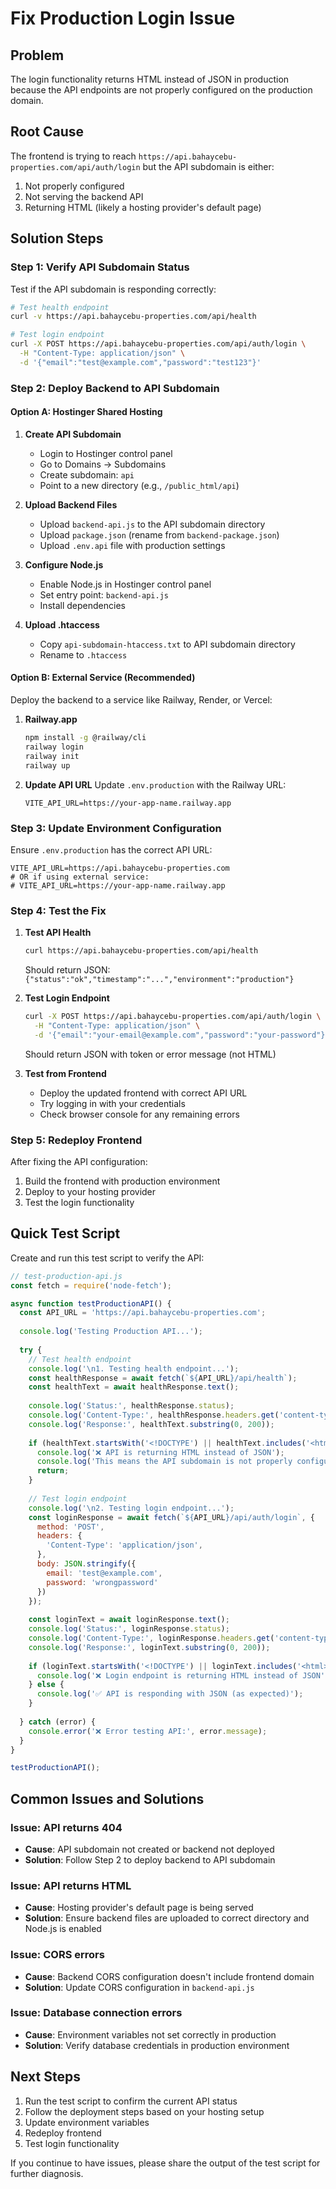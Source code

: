# Fix Production Login Issue

## Problem
The login functionality returns HTML instead of JSON in production because the API endpoints are not properly configured on the production domain.

## Root Cause
The frontend is trying to reach `https://api.bahaycebu-properties.com/api/auth/login` but the API subdomain is either:
1. Not properly configured
2. Not serving the backend API
3. Returning HTML (likely a hosting provider's default page)

## Solution Steps

### Step 1: Verify API Subdomain Status
Test if the API subdomain is responding correctly:

```bash
# Test health endpoint
curl -v https://api.bahaycebu-properties.com/api/health

# Test login endpoint
curl -X POST https://api.bahaycebu-properties.com/api/auth/login \
  -H "Content-Type: application/json" \
  -d '{"email":"test@example.com","password":"test123"}'
```

### Step 2: Deploy Backend to API Subdomain

#### Option A: Hostinger Shared Hosting
1. **Create API Subdomain**
   - Login to Hostinger control panel
   - Go to Domains → Subdomains
   - Create subdomain: `api`
   - Point to a new directory (e.g., `/public_html/api`)

2. **Upload Backend Files**
   - Upload `backend-api.js` to the API subdomain directory
   - Upload `package.json` (rename from `backend-package.json`)
   - Upload `.env.api` file with production settings

3. **Configure Node.js**
   - Enable Node.js in Hostinger control panel
   - Set entry point: `backend-api.js`
   - Install dependencies

4. **Upload .htaccess**
   - Copy `api-subdomain-htaccess.txt` to API subdomain directory
   - Rename to `.htaccess`

#### Option B: External Service (Recommended)
Deploy the backend to a service like Railway, Render, or Vercel:

1. **Railway.app**
   ```bash
   npm install -g @railway/cli
   railway login
   railway init
   railway up
   ```

2. **Update API URL**
   Update `.env.production` with the Railway URL:
   ```
   VITE_API_URL=https://your-app-name.railway.app
   ```

### Step 3: Update Environment Configuration

Ensure `.env.production` has the correct API URL:
```
VITE_API_URL=https://api.bahaycebu-properties.com
# OR if using external service:
# VITE_API_URL=https://your-app-name.railway.app
```

### Step 4: Test the Fix

1. **Test API Health**
   ```bash
   curl https://api.bahaycebu-properties.com/api/health
   ```
   Should return JSON: `{"status":"ok","timestamp":"...","environment":"production"}`

2. **Test Login Endpoint**
   ```bash
   curl -X POST https://api.bahaycebu-properties.com/api/auth/login \
     -H "Content-Type: application/json" \
     -d '{"email":"your-email@example.com","password":"your-password"}'
   ```
   Should return JSON with token or error message (not HTML)

3. **Test from Frontend**
   - Deploy the updated frontend with correct API URL
   - Try logging in with your credentials
   - Check browser console for any remaining errors

### Step 5: Redeploy Frontend

After fixing the API configuration:
1. Build the frontend with production environment
2. Deploy to your hosting provider
3. Test the login functionality

## Quick Test Script

Create and run this test script to verify the API:

```javascript
// test-production-api.js
const fetch = require('node-fetch');

async function testProductionAPI() {
  const API_URL = 'https://api.bahaycebu-properties.com';
  
  console.log('Testing Production API...');
  
  try {
    // Test health endpoint
    console.log('\n1. Testing health endpoint...');
    const healthResponse = await fetch(`${API_URL}/api/health`);
    const healthText = await healthResponse.text();
    
    console.log('Status:', healthResponse.status);
    console.log('Content-Type:', healthResponse.headers.get('content-type'));
    console.log('Response:', healthText.substring(0, 200));
    
    if (healthText.startsWith('<!DOCTYPE') || healthText.includes('<html>')) {
      console.log('❌ API is returning HTML instead of JSON');
      console.log('This means the API subdomain is not properly configured.');
      return;
    }
    
    // Test login endpoint
    console.log('\n2. Testing login endpoint...');
    const loginResponse = await fetch(`${API_URL}/api/auth/login`, {
      method: 'POST',
      headers: {
        'Content-Type': 'application/json',
      },
      body: JSON.stringify({
        email: 'test@example.com',
        password: 'wrongpassword'
      })
    });
    
    const loginText = await loginResponse.text();
    console.log('Status:', loginResponse.status);
    console.log('Content-Type:', loginResponse.headers.get('content-type'));
    console.log('Response:', loginText.substring(0, 200));
    
    if (loginText.startsWith('<!DOCTYPE') || loginText.includes('<html>')) {
      console.log('❌ Login endpoint is returning HTML instead of JSON');
    } else {
      console.log('✅ API is responding with JSON (as expected)');
    }
    
  } catch (error) {
    console.error('❌ Error testing API:', error.message);
  }
}

testProductionAPI();
```

## Common Issues and Solutions

### Issue: API returns 404
- **Cause**: API subdomain not created or backend not deployed
- **Solution**: Follow Step 2 to deploy backend to API subdomain

### Issue: API returns HTML
- **Cause**: Hosting provider's default page is being served
- **Solution**: Ensure backend files are uploaded to correct directory and Node.js is enabled

### Issue: CORS errors
- **Cause**: Backend CORS configuration doesn't include frontend domain
- **Solution**: Update CORS configuration in `backend-api.js`

### Issue: Database connection errors
- **Cause**: Environment variables not set correctly in production
- **Solution**: Verify database credentials in production environment

## Next Steps

1. Run the test script to confirm the current API status
2. Follow the deployment steps based on your hosting setup
3. Update environment variables
4. Redeploy frontend
5. Test login functionality

If you continue to have issues, please share the output of the test script for further diagnosis.